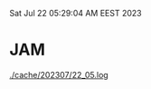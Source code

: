Sat Jul 22 05:29:04 AM EEST 2023
# JAM
<a href='./cache/202307/22_05.log'>./cache/202307/22_05.log</a>
